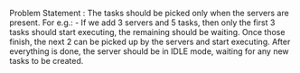 Problem Statement :
The tasks should be picked only when the servers are present. For e.g.: - If we add 3 servers and 5 tasks, then only the first 3 tasks should start executing, the remaining should be waiting. Once those finish, the next 2 can be picked up by the servers and start executing. After everything is done, the server should be in IDLE mode, waiting for any new tasks to be created.
